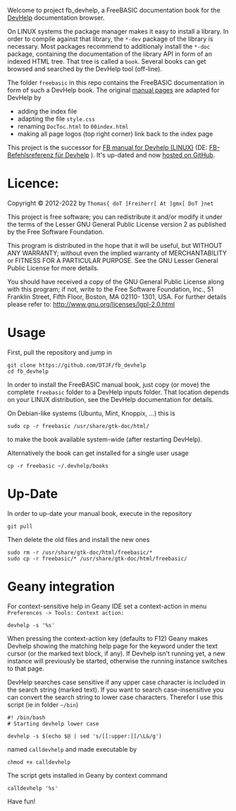 Welcome to project fb_devhelp, a FreeBASIC documentation book for the
[DevHelp](https://wiki.gnome.org/Apps/Devhelp) documentation browser.

On LINUX systems the package manager makes it easy to install a
library. In order to compile against that library, the `*-dev` package
of the library is necessary. Most packages recommend to additionaly
install the `*-doc` package, containing the documentation of the
library API in form of an indexed HTML tree. That tree is called a
`book`. Several books can get browsed and searched by the DevHelp
tool (off-line).

The folder `freebasic` in this repo contains the FreeBASIC
documentation in form of such a DevHelp book. The original [manual
pages](https://www.freebasic.net/wiki/FBWiki) are adapted for DevHelp
by

- adding the index file
- adapting the file `style.css`
- renaming `DocToc.html` to `00index.html`
- making all page logos (top right corner) link back to the index page

This project is the successor for [FB manual for Devhelp
(LINUX)](https://www.freebasic.net/forum/viewtopic.php?f=9&t=19607&sid=b1a2ff36f513a60fa80d1b9bbb843e54)
(DE: [FB-Befehlsreferenz für
Devhelp](https://www.freebasic-portal.de/downloads/referenzen/fb-befehlsreferenz-fuer-devhelp-en-0-23-0-227.html)
). It's up-dated and now [hosted on
GitHub](https://github.com/DTJF/fb_devhelp).


Licence:
========

Copyright &copy; 2012-2022 by `Thomas{ doT ]Freiherr[ At ]gmx[ DoT }net`

This project is free software; you can redistribute it and/or modify it
under the terms of the Lesser GNU General Public License version 2 as
published by the Free Software Foundation.

This program is distributed in the hope that it will be useful, but
WITHOUT ANY WARRANTY; without even the implied warranty of
MERCHANTABILITY or FITNESS FOR A PARTICULAR PURPOSE. See the GNU Lesser
General Public License for more details.

You should have received a copy of the GNU General Public License
along with this program; if not, write to the Free Software
Foundation, Inc., 51 Franklin Street, Fifth Floor, Boston, MA 02110-
1301, USA. For further details please refer to:
http://www.gnu.org/licenses/lgpl-2.0.html


Usage
=====

First, pull the repository and jump in

    git clone https://github.com/DTJF/fb_devhelp
    cd fb_devhelp

In order to install the FreeBASIC manual book, just copy (or move) the
complete `freebasic` folder to a DevHelp inputs folder. That location
depends on your LINUX distribution, see the DevHelp documentation for
details.

On Debian-like systems (Ubuntu, Mint, Knoppix, ...) this is

    sudo cp -r freebasic /usr/share/gtk-doc/html/

to make the book available system-wide (after restarting DevHelp).

Alternatively the book can get installed for a single user usage

    cp -r freebasic ~/.devhelp/books


Up-Date
=======

In order to up-date your manual book, execute in the repository

    git pull

Then delete the old files and install the new ones

    sudo rm -r /usr/share/gtk-doc/html/freebasic/*
    sudo cp -r freebasic/* /usr/share/gtk-doc/html/freebasic/


Geany integration
=================

For context-sensitive help in Geany IDE set a context-action in menu
`Preferences -> Tools: Context action:`

    devhelp -s '%s'

When pressing the context-action key (defaults to F12) Geany makes
Devhelp showing the matching help page for the keyword under the text
cursor (or the marked text block, if any). If Devhelp isn't running
yet, a new instance will previously be started, otherwise the running
instance switches to that page.

DevHelp searches case sensitive if any upper case character is included
in the search string (marked text). If you want to search
case-insensitive you can convert the search string to lower case
characters. Therefor I use this script (ie in folder `~/bin`)

    #! /bin/bash
    # Starting devhelp lower case

    devhelp -s $(echo $@ | sed 's/[[:upper:]]/\L&/g')

named `calldevhelp` and made executable by

    chmod +x calldevhelp

The script gets installed in Geany by context command

    calldevhelp '%s'


Have fun!
